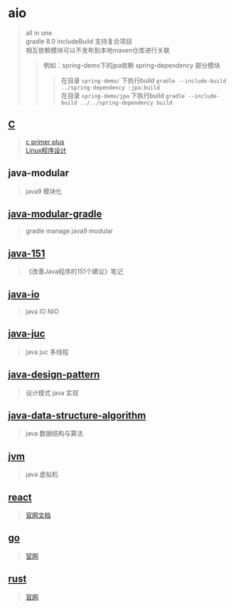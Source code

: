 # aio

> all in one \
> gradle 8.0 includeBuild 支持复合项目 \
> 相互依赖模块可以不发布到本地maven仓库进行关联
> > 例如：spring-demo下的jpa依赖 spring-dependency 部分模块
> > > 在目录 `spring-demo/` 下执行build `gradle --include-build ../spring-dependency :jpa:build` \
> > > 在目录 `spring-demo/jpa` 下执行build `gradle --include-build ../../spring-dependency build` 

## [C](c/README.md)

> [c primer plus](c/cprimerplus/README.md) \
> [Linux程序设计](c/linuxprogramming/README.md)

## java-modular

> java9 模块化

## [java-modular-gradle](java-modular-gradle/java-modular-svc/README.md)

> gradle manage java9 modular

## [java-151](java-151/README.md)

> 《改善Java程序的151个建议》笔记

## [java-io](java-io/README.md)

> java IO NIO

## [java-juc](java-juc/README.md)

> java juc 多线程

## [java-design-pattern](java-design-pattern/README.md)

> 设计模式 java 实现

## [java-data-structure-algorithm](java-data-structure-algorithm/README.md)

> java 数据结构与算法

## [jvm](jvm/README.md)

> java 虚拟机

## [react](react/README.md)

> [官网文档](https://reactjs.org/tutorial/tutorial.html)

## [go](go/README.md)

> [官网](https://go.dev)

## [rust](rust/README.md)

> [官网](https://www.rust-lang.org)
